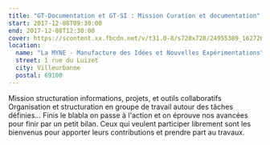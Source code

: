 ```yaml
---
title: "GT-Documentation et GT-SI : Mission Curation et documentation"
start: 2017-12-08T09:30:00
end: 2017-12-08T12:30:00
cover: https://scontent.xx.fbcdn.net/v/t31.0-8/s720x720/24955389_1627202157340244_6364345660625094677_o.jpg?oh=b99a27a06f4b7bc848690b4efa813134&oe=5B1DEB57
location:
  name: "La MYNE - Manufacture des Idées et Nouvelles Expérimentations"
  street: 1 rue du Luizet
  city: Villeurbanne
  postal: 69100
---
```

 Mission structuration informations, projets, et outils collaboratifs
Organisation et structuration en groupe de travail autour des tâches définies... Finis le blabla on passe à l'action et on éprouve nos avancées pour finir par un petit bilan.
Ceux qui veulent participer librement sont les bienvenus pour apporter leurs contributions et prendre part au travaux.
